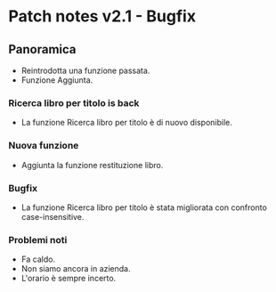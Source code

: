 # Patch notes v2.1 - Bugfix

## Panoramica
- Reintrodotta una funzione passata.
- Funzione Aggiunta.
### Ricerca libro per titolo is back
- La funzione Ricerca libro per titolo è di nuovo disponibile.
### Nuova funzione
- Aggiunta la funzione restituzione libro.
### Bugfix
- La funzione Ricerca libro per titolo è stata migliorata con confronto case-insensitive.
### Problemi noti
- Fa caldo.
- Non siamo ancora in azienda.
- L'orario è sempre incerto.
